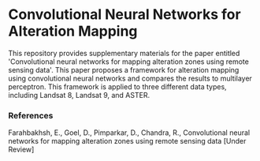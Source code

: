 # Convolutional Neural Networks for Alteration Mapping

This repository provides supplementary materials for the paper entitled 'Convolutional neural networks for mapping alteration zones using remote sensing data'. This paper proposes a framework for alteration mapping using convolutional neural networks and compares the results to multilayer perceptron. This framework is applied to three different data types, including Landsat 8, Landsat 9, and ASTER.

### References
Farahbakhsh, E., Goel, D., Pimparkar, D., Chandra, R., Convolutional neural networks for mapping alteration zones using remote sensing data [Under Review]
